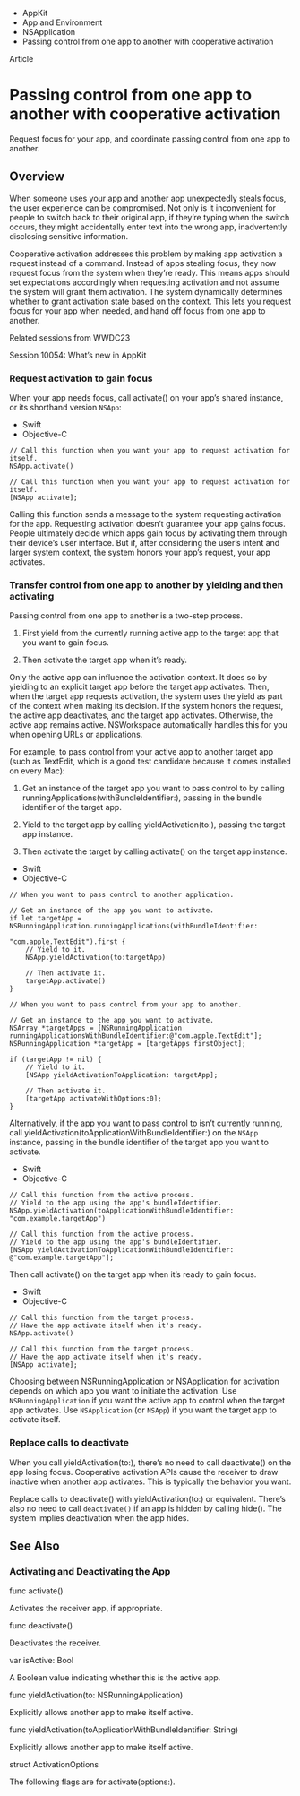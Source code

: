 

- AppKit
- App and Environment
- NSApplication
-  Passing control from one app to another with cooperative activation 

Article

# Passing control from one app to another with cooperative activation

Request focus for your app, and coordinate passing control from one app to another.

## Overview

When someone uses your app and another app unexpectedly steals focus, the user experience can be compromised. Not only is it inconvenient for people to switch back to their original app, if they’re typing when the switch occurs, they might accidentally enter text into the wrong app, inadvertently disclosing sensitive information.

Cooperative activation addresses this problem by making app activation a request instead of a command. Instead of apps stealing focus, they now request focus from the system when they’re ready. This means apps should set expectations accordingly when requesting activation and not assume the system will grant them activation. The system dynamically determines whether to grant activation state based on the context. This lets you request focus for your app when needed, and hand off focus from one app to another.

Related sessions from WWDC23

Session 10054: What’s new in AppKit

### Request activation to gain focus

When your app needs focus, call activate() on your app’s shared instance, or its shorthand version `NSApp`:

- Swift
- Objective-C

```
// Call this function when you want your app to request activation for itself.
NSApp.activate()
```

```
// Call this function when you want your app to request activation for itself.
[NSApp activate];
```

Calling this function sends a message to the system requesting activation for the app. Requesting activation doesn’t guarantee your app gains focus. People ultimately decide which apps gain focus by activating them through their device’s user interface. But if, after considering the user’s intent and larger system context, the system honors your app’s request, your app activates.

### Transfer control from one app to another by yielding and then activating

Passing control from one app to another is a two-step process.

1.  First yield from the currently running active app to the target app that you want to gain focus.

2.  Then activate the target app when it’s ready.

Only the active app can influence the activation context. It does so by yielding to an explicit target app before the target app activates. Then, when the target app requests activation, the system uses the yield as part of the context when making its decision. If the system honors the request, the active app deactivates, and the target app activates. Otherwise, the active app remains active. NSWorkspace automatically handles this for you when opening URLs or applications.

For example, to pass control from your active app to another target app (such as TextEdit, which is a good test candidate because it comes installed on every Mac):

1.  Get an instance of the target app you want to pass control to by calling runningApplications(withBundleIdentifier:), passing in the bundle identifier of the target app.

2.  Yield to the target app by calling yieldActivation(to:), passing the target app instance.

3.  Then activate the target by calling activate() on the target app instance.

- Swift
- Objective-C

```
// When you want to pass control to another application.

// Get an instance of the app you want to activate.
if let targetApp = NSRunningApplication.runningApplications(withBundleIdentifier:
                                                                "com.apple.TextEdit").first {
    // Yield to it.
    NSApp.yieldActivation(to:targetApp)

    // Then activate it.
    targetApp.activate()
}
```

```
// When you want to pass control from your app to another.

// Get an instance to the app you want to activate.
NSArray *targetApps = [NSRunningApplication runningApplicationsWithBundleIdentifier:@"com.apple.TextEdit"];
NSRunningApplication *targetApp = [targetApps firstObject];

if (targetApp != nil) {
    // Yield to it.
    [NSApp yieldActivationToApplication: targetApp];

    // Then activate it.
    [targetApp activateWithOptions:0];
}
```

Alternatively, if the app you want to pass control to isn’t currently running, call yieldActivation(toApplicationWithBundleIdentifier:) on the `NSApp` instance, passing in the bundle identifier of the target app you want to activate.

- Swift
- Objective-C

```
// Call this function from the active process.
// Yield to the app using the app's bundleIdentifier.
NSApp.yieldActivation(toApplicationWithBundleIdentifier: "com.example.targetApp")
```

```
// Call this function from the active process.
// Yield to the app using the app's bundleIdentifier.
[NSApp yieldActivationToApplicationWithBundleIdentifier: @"com.example.targetApp"];
```

Then call activate() on the target app when it’s ready to gain focus.

- Swift
- Objective-C

```
// Call this function from the target process.
// Have the app activate itself when it's ready.
NSApp.activate()
```

```
// Call this function from the target process.
// Have the app activate itself when it's ready.
[NSApp activate];
```

Choosing between NSRunningApplication or NSApplication for activation depends on which app you want to initiate the activation. Use `NSRunningApplication` if you want the active app to control when the target app activates. Use `NSApplication` (or `NSApp`) if you want the target app to activate itself.

### Replace calls to deactivate

When you call yieldActivation(to:), there’s no need to call deactivate() on the app losing focus. Cooperative activation APIs cause the receiver to draw inactive when another app activates. This is typically the behavior you want.

Replace calls to deactivate() with yieldActivation(to:) or equivalent. There’s also no need to call `deactivate()` if an app is hidden by calling hide(). The system implies deactivation when the app hides.

## See Also

### Activating and Deactivating the App

func activate()

Activates the receiver app, if appropriate.

func deactivate()

Deactivates the receiver.

var isActive: Bool

A Boolean value indicating whether this is the active app.

func yieldActivation(to: NSRunningApplication)

Explicitly allows another app to make itself active.

func yieldActivation(toApplicationWithBundleIdentifier: String)

Explicitly allows another app to make itself active.

struct ActivationOptions

The following flags are for activate(options:).

